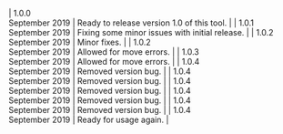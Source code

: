 | 1.0.0<br>September 2019 | Ready to release version 1.0 of this tool. |
| 1.0.1<br>September 2019 | Fixing some minor issues with initial release. |
| 1.0.2<br>September 2019 | Minor fixes. |
| 1.0.2<br>September 2019 | Allowed for move errors. |
| 1.0.3<br>September 2019 | Allowed for move errors. |
| 1.0.4<br>September 2019 | Removed version bug. |
| 1.0.4<br>September 2019 | Removed version bug. |
| 1.0.4<br>September 2019 | Removed version bug. |
| 1.0.4<br>September 2019 | Removed version bug. |
| 1.0.4<br>September 2019 | Removed version bug. |
| 1.0.4<br>September 2019 | Ready for usage again. |
